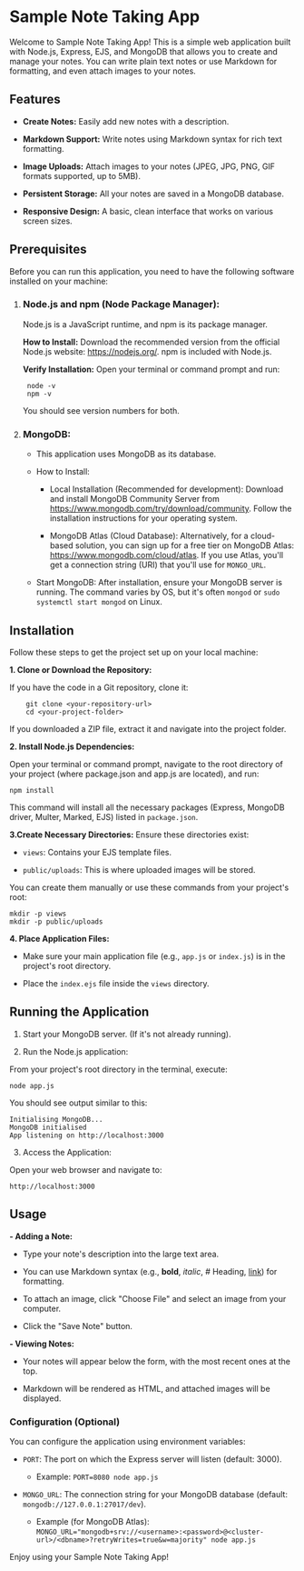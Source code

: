 # Sample Note Taking App

Welcome to Sample Note Taking App! This is a simple web application built with Node.js, Express, EJS, and MongoDB that allows you to create and manage your notes. You can write plain text notes or use Markdown for formatting, and even attach images to your notes.

## Features
- **Create Notes:** Easily add new notes with a description.

- **Markdown Support:** Write notes using Markdown syntax for rich text formatting.

- **Image Uploads:** Attach images to your notes (JPEG, JPG, PNG, GIF formats supported, up to 5MB).

- **Persistent Storage:** All your notes are saved in a MongoDB database.

- **Responsive Design:** A basic, clean interface that works on various screen sizes.

## Prerequisites

Before you can run this application, you need to have the following software installed on your machine:

1. ### Node.js and npm (Node Package Manager):

    Node.js is a JavaScript runtime, and npm is its package manager.

    **How to Install:** Download the recommended version from the official Node.js website: https://nodejs.org/. npm is included with Node.js.

    **Verify Installation:** Open your terminal or command prompt and run:

        node -v
        npm -v

    You should see version numbers for both.

2. ### MongoDB:

    - This application uses MongoDB as its database.

    - How to Install:

        - Local Installation (Recommended for development): Download and install MongoDB Community Server from https://www.mongodb.com/try/download/community. Follow the installation instructions for your operating system.

        - MongoDB Atlas (Cloud Database): Alternatively, for a cloud-based solution, you can sign up for a free tier on MongoDB Atlas: https://www.mongodb.com/cloud/atlas. If you use Atlas, you'll get a connection string (URI) that you'll use for `MONGO_URL`.

    - Start MongoDB: After installation, ensure your MongoDB server is running. The command varies by OS, but it's often `mongod` or `sudo systemctl start mongod` on Linux.

## Installation
Follow these steps to get the project set up on your local machine:

**1. Clone or Download the Repository:**

  If you have the code in a Git repository, clone it:
  
        git clone <your-repository-url>
        cd <your-project-folder>

If you downloaded a ZIP file, extract it and navigate into the project folder.

**2. Install Node.js Dependencies:**

Open your terminal or command prompt, navigate to the root directory of your project (where package.json and app.js are located), and run:

`npm install`

This command will install all the necessary packages (Express, MongoDB driver, Multer, Marked, EJS) listed in `package.json`.

**3.Create Necessary Directories:**
Ensure these directories exist:

- `views`: Contains your EJS template files.

- `public/uploads`: This is where uploaded images will be stored.

You can create them manually or use these commands from your project's root:

    mkdir -p views
    mkdir -p public/uploads

**4. Place Application Files:**

- Make sure your main application file (e.g., `app.js` or `index.js`) is in the project's root directory.

- Place the `index.ejs` file inside the `views` directory.

## Running the Application
1. Start your MongoDB server. (If it's not already running).

2. Run the Node.js application:

From your project's root directory in the terminal, execute:

    node app.js

You should see output similar to this:

    Initialising MongoDB...
    MongoDB initialised
    App listening on http://localhost:3000

3. Access the Application:

Open your web browser and navigate to:

    http://localhost:3000

## Usage
**- Adding a Note:**

- Type your note's description into the large text area.

- You can use Markdown syntax (e.g., **bold**, *italic*, # Heading, [link](url)) for formatting.

- To attach an image, click "Choose File" and select an image from your computer.

- Click the "Save Note" button.

**- Viewing Notes:**

- Your notes will appear below the form, with the most recent ones at the top.

- Markdown will be rendered as HTML, and attached images will be displayed.

### Configuration (Optional)
You can configure the application using environment variables:

- `PORT`: The port on which the Express server will listen (default: 3000).

    - Example: `PORT=8080 node app.js`

- `MONGO_URL`: The connection string for your MongoDB database (default: `mongodb://127.0.0.1:27017/dev`).

    - Example (for MongoDB Atlas): `MONGO_URL="mongodb+srv://<username>:<password>@<cluster-url>/<dbname>?retryWrites=true&w=majority" node app.js`

Enjoy using your Sample Note Taking App!
